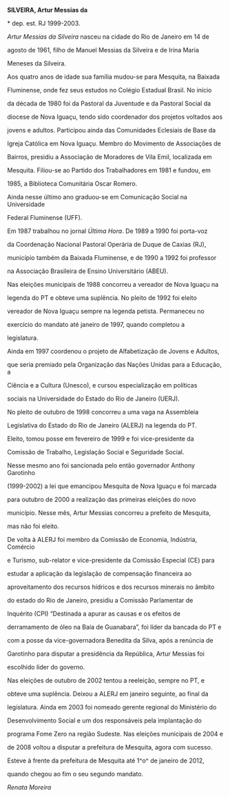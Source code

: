 **SILVEIRA, Artur Messias da**



\* dep. est. RJ 1999-2003.



*Artur Messias da Silveira* nasceu na cidade do Rio de Janeiro em 14 de

agosto de 1961, filho de Manuel Messias da Silveira e de Irina Maria

Meneses da Silveira.



Aos quatro anos de idade sua família mudou-se para Mesquita, na Baixada

Fluminense, onde fez seus estudos no Colégio Estadual Brasil. No início

da década de 1980 foi da Pastoral da Juventude e da Pastoral Social da

diocese de Nova Iguaçu, tendo sido coordenador dos projetos voltados aos

jovens e adultos. Participou ainda das Comunidades Eclesiais de Base da

Igreja Católica em Nova Iguaçu. Membro do Movimento de Associações de

Bairros, presidiu a Associação de Moradores de Vila Emil, localizada em

Mesquita. Filiou-se ao Partido dos Trabalhadores em 1981 e fundou, em

1985, a Biblioteca Comunitária Oscar Romero.



Ainda nesse último ano graduou-se em Comunicação Social na Universidade

Federal Fluminense (UFF).



Em 1987 trabalhou no jornal *Última Hora*. De 1989 a 1990 foi porta-voz

da Coordenação Nacional Pastoral Operária de Duque de Caxias (RJ),

município também da Baixada Fluminense, e de 1990 a 1992 foi professor

na Associação Brasileira de Ensino Universitário (ABEU).



Nas eleições municipais de 1988 concorreu a vereador de Nova Iguaçu na

legenda do PT e obteve uma suplência. No pleito de 1992 foi eleito

vereador de Nova Iguaçu sempre na legenda petista. Permaneceu no

exercício do mandato até janeiro de 1997, quando completou a

legislatura.



Ainda em 1997 coordenou o projeto de Alfabetização de Jovens e Adultos,

que seria premiado pela Organização das Nações Unidas para a Educação, a

Ciência e a Cultura (Unesco), e cursou especialização em políticas

sociais na Universidade do Estado do Rio de Janeiro (UERJ).



No pleito de outubro de 1998 concorreu a uma vaga na Assembleia

Legislativa do Estado do Rio de Janeiro (ALERJ) na legenda do PT.

Eleito, tomou posse em fevereiro de 1999 e foi vice-presidente da

Comissão de Trabalho, Legislação Social e Seguridade Social.



Nesse mesmo ano foi sancionada pelo então governador Anthony Garotinho

(1999-2002) a lei que emancipou Mesquita de Nova Iguaçu e foi marcada

para outubro de 2000 a realização das primeiras eleições do novo

município. Nesse mês, Artur Messias concorreu a prefeito de Mesquita,

mas não foi eleito.



De volta à ALERJ foi membro da Comissão de Economia, Indústria, Comércio

e Turismo, sub-relator e vice-presidente da Comissão Especial (CE) para

estudar a aplicação da legislação de compensação financeira ao

aproveitamento dos recursos hídricos e dos recursos minerais no âmbito

do estado do Rio de Janeiro, presidiu a Comissão Parlamentar de

Inquérito (CPI) “Destinada a apurar as causas e os efeitos de

derramamento de óleo na Baía de Guanabara”, foi líder da bancada do PT e

com a posse da vice-governadora Benedita da Silva, após a renúncia de

Garotinho para disputar a presidência da República, Artur Messias foi

escolhido líder do governo.



Nas eleições de outubro de 2002 tentou a reeleição, sempre no PT, e

obteve uma suplência. Deixou a ALERJ em janeiro seguinte, ao final da

legislatura. Ainda em 2003 foi nomeado gerente regional do Ministério do

Desenvolvimento Social e um dos responsáveis pela implantação do

programa Fome Zero na região Sudeste. Nas eleições municipais de 2004 e

de 2008 voltou a disputar a prefeitura de Mesquita, agora com sucesso.

Esteve à frente da prefeitura de Mesquita até 1^o^ de janeiro de 2012,

quando chegou ao fim o seu segundo mandato.



*Renata Moreira*



